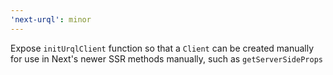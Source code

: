 ```yaml
---
'next-urql': minor
---
```


Expose `initUrqlClient` function so that a `Client` can be created manually for use in Next's newer SSR methods manually, such as `getServerSideProps`
